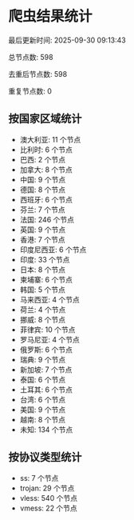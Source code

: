 # 爬虫结果统计

最后更新时间: 2025-09-30 09:13:43

总节点数: 598

去重后节点数: 598

重复节点数: 0

## 按国家区域统计

- 澳大利亚: 11 个节点
- 比利时: 6 个节点
- 巴西: 2 个节点
- 加拿大: 8 个节点
- 中国: 9 个节点
- 德国: 8 个节点
- 西班牙: 6 个节点
- 芬兰: 7 个节点
- 法国: 246 个节点
- 英国: 9 个节点
- 香港: 7 个节点
- 印度尼西亚: 6 个节点
- 印度: 33 个节点
- 日本: 8 个节点
- 柬埔寨: 6 个节点
- 韩国: 5 个节点
- 马来西亚: 4 个节点
- 荷兰: 4 个节点
- 挪威: 8 个节点
- 菲律宾: 10 个节点
- 罗马尼亚: 4 个节点
- 俄罗斯: 6 个节点
- 瑞典: 9 个节点
- 新加坡: 7 个节点
- 泰国: 6 个节点
- 土耳其: 6 个节点
- 台湾: 6 个节点
- 美国: 9 个节点
- 越南: 8 个节点
- 未知: 134 个节点

## 按协议类型统计

- ss: 7 个节点
- trojan: 29 个节点
- vless: 540 个节点
- vmess: 22 个节点
